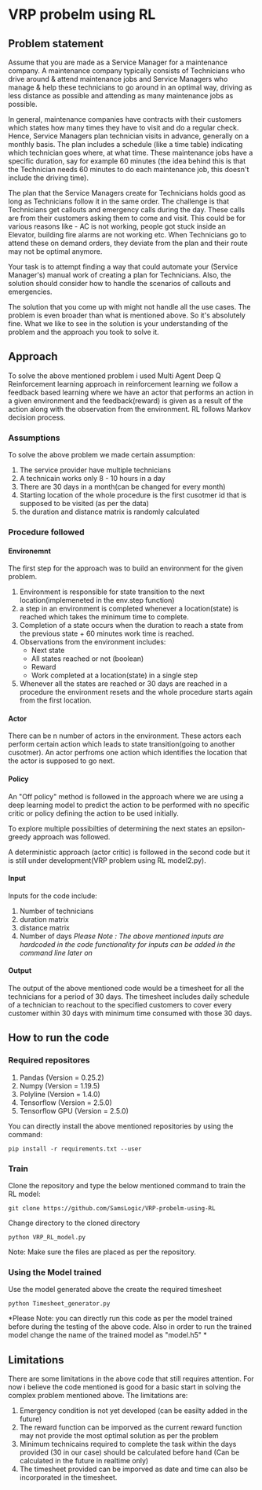 # VRP probelm using RL

## Problem statement

Assume that you are made as a Service Manager for a maintenance company. A maintenance company typically consists of Technicians who drive around & attend maintenance jobs and Service Managers who manage & help these technicians to go around in an optimal way, driving as less distance as possible and attending as many maintenance jobs as possible.

In general, maintenance companies have contracts with their customers which states how many times they have to visit and do a regular check. Hence, Service Managers plan technician visits in advance, generally on a monthly basis. The plan includes a schedule (like a time table) indicating which technician goes where, at what time. These maintenance jobs have a specific duration, say for example 60 minutes (the idea behind this is that the Technician needs 60 minutes to do each maintenance job, this doesn't include the driving time).

The plan that the Service Managers create for Technicians holds good as long as Technicians follow it in the same order. The challenge is that Technicians get callouts and emergency calls during the day. These calls are from their customers asking them to come and visit. This could be for various reasons like - AC is not working, people got stuck inside an Elevator, building fire alarms are not working etc. When Technicians go to attend these on demand orders, they deviate from the plan and their route may not be optimal anymore.

Your task is to attempt finding a way that could automate your (Service Manager's) manual work of creating a plan for Technicians. Also, the solution should consider how to handle the scenarios of callouts and emergencies.

The solution that you come up with might not handle all the use cases. The problem is even broader than what is mentioned above. So it's absolutely fine. What we like to see in the solution is your understanding of the problem and the approach you took to solve it.

## Approach

To solve the above mentioned problem i used Multi Agent Deep Q Reinforcement learning approach in reinforcement learning we follow a feedback based learning where we have an actor that performs an action in a given environment and the feedback(reward) is given as a result of the action along with the observation from the environment. RL follows Markov decision process.

### Assumptions

To solve the above problem we made certain assumption:
1. The service provider have multiple technicians
2. A technicain works only 8 - 10 hours in a day
3. There are 30 days in a month(can be changed for every month)
4. Starting location of the whole procedure is the first cusotmer id that is supposed to be visited (as per the data)
5. the duration and distance matrix is randomly calculated

### Procedure followed

#### Environemnt
The first step for the approach was to build an environment for the given problem.
1. Environment is responsible for state transition to the next location(implemeneted in the env.step function)
2. a step in an environment is completed whenever a location(state) is reached which takes the minimum time to complete.
3. Completion of a state occurs when the duration to reach a state from the previous state + 60 minutes work time is reached.
4. Observations from the environment includes:
   - Next state
   - All states reached or not (boolean)
   - Reward
   - Work completed at a location(state) in a single step
5. Whenever all the states are reached or 30 days are reached in a procedure the environment resets and the whole procedure starts again from the first location.

#### Actor
There can be n number of actors in the environment. These actors each perform certain action which leads to state transition(going to another cusotmer). An actor perfroms one action which identifies the location that the actor is supposed to go next.

#### Policy
An "Off policy" method is followed in the approach where we are using a deep learning model to predict the action to be performed with no specific critic or policy defining the action to be used initially.

To explore multiple possibilties of determining the next states an epsilon-greedy approach was followed.

A deterministic approach (actor critic) is followed in the second code but it is still under development(VRP problem using RL model2.py).

#### Input 

Inputs for the code include:
1. Number of technicians
2. duration matrix
3. distance matrix
4. Number of days
*Please Note : The above mentioned inputs are hardcoded in the code functionality for inputs can be added in the command line later on*

#### Output

The output of the above mentioned code would be a timesheet for all the technicians for a period of 30 days.
The timesheet includes daily schedule of a technician to reachout to the specified customers to cover every customer within 30 days with minimum time consumed with those 30 days.

## How to run the code

### Required repositores

1. Pandas (Version = 0.25.2)
2. Numpy (Version = 1.19.5)
3. Polyline (Version = 1.4.0)
4. Tensorflow (Version = 2.5.0)
5. Tensorflow GPU (Version = 2.5.0)

You can directly install the above mentioned repositories by using the command:

`pip install -r requirements.txt --user`

### Train

Clone the repository and type the below mentioned command to train the RL model:

`git clone https://github.com/SamsLogic/VRP-probelm-using-RL`

Change directory to the cloned directory

`python VRP_RL_model.py`

Note: Make sure the files are placed as per the repository.

### Using the Model trained

Use the model generated above the create the required timesheet

`python Timesheet_generator.py`

*Please Note: you can directly run this code as per the model trained before during the testing of the above code. Also in order to run the trained model change the name of the trained model as "model.h5" *

## Limitations

There are some limitations in the above code that still requires attention. For now i believe the code mentioned is good for a basic start in solving the complex problem mentioned above. The limitations are:

1. Emergency condition is not yet developed (can be easilty added in the future)
2. The reward function can be imporved as the current reward function may not provide the most optimal solution as per the problem
3. Minimum technicains required to complete the task within the days provided (30 in our case) should be calculated before hand (Can be calculated in the future in realtime only)
4. The timesheet provided can be imporved as date and time can also be incorporated in the timesheet.

